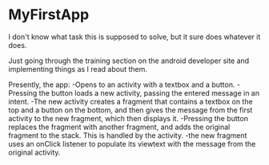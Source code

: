 # MyFirstApp
I don't know what task this is supposed to solve, but it sure does whatever it does. 

Just going through the training section on the android developer site and implementing things as I read about them. 

Presently, the app:
-Opens to an activity with a textbox and a button. 
-Pressing the button loads a new activity, passing the entered message in an intent.
-The new activity creates a fragment that contains a textbox on the top and a button on the bottom, and then gives the message from the first activity to the new fragment, which then displays it. 
-Pressing the button replaces the fragment with another fragment, and adds the original fragment to the stack. This is handled by the activity. 
-the new fragment uses an onClick listener to populate its viewtext with the message from the original activity. 
